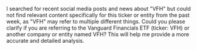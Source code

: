 I searched for recent social media posts and news about "VFH" but could not find relevant content specifically for this ticker or entity from the past week, as "VFH" may refer to multiple different things. Could you please clarify if you are referring to the Vanguard Financials ETF (ticker: VFH) or another company or entity named VFH? This will help me provide a more accurate and detailed analysis.